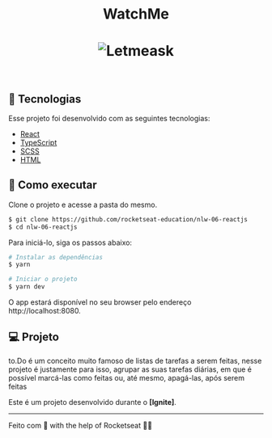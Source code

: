 <h1 align="center">
  WatchMe
</h1>


<h1 align="center">
    <img alt="Letmeask" src="./public/to.Do.png" />
</h1>

<br>

## 🧪 Tecnologias

Esse projeto foi desenvolvido com as seguintes tecnologias:

- [React](https://reactjs.org)
- [TypeScript](https://www.typescriptlang.org/)
- [SCSS](https://sass-lang.com/)
- [HTML](https://developer.mozilla.org/pt-BR/docs/Web/HTML)


## 🚀 Como executar

Clone o projeto e acesse a pasta do mesmo.

```bash
$ git clone https://github.com/rocketseat-education/nlw-06-reactjs
$ cd nlw-06-reactjs
```

Para iniciá-lo, siga os passos abaixo:
```bash
# Instalar as dependências
$ yarn

# Iniciar o projeto
$ yarn dev
```
O app estará disponível no seu browser pelo endereço http://localhost:8080.


## 💻 Projeto

to.Do é um conceito muito famoso de listas de tarefas a serem feitas, nesse projeto é justamente para isso, agrupar as suas tarefas diárias, em que é possível marcá-las como feitas ou, até mesmo, apagá-las, após serem feitas

Este é um projeto desenvolvido durante o **[Ignite]**.

---

Feito com 💜 with the help of Rocketseat 👋🏻 
